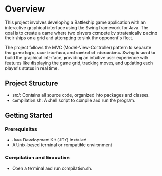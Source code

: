 # Overview
This project involves developing a Battleship game application with an interactive graphical interface using the Swing framework for Java. The goal is to create a game where two players compete by strategically placing their ships on a grid and attempting to sink the opponent's fleet.

The project follows the MVC (Model-View-Controller) pattern to separate the game logic, user interface, and control of interactions. Swing is used to build the graphical interface, providing an intuitive user experience with features like displaying the game grid, tracking moves, and updating each player's status in real time.


## Project Structure
- src/: Contains all source code, organized into packages and classes.
- compilation.sh: A shell script to compile and run the program.

## Getting Started

### Prerequisites
- Java Development Kit (JDK) installed
- A Unix-based terminal or compatible environment


### Compilation and Execution
- Open a terminal and run compilation.sh.